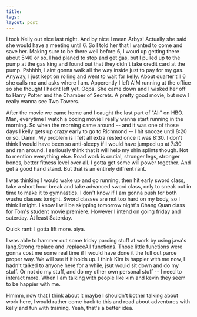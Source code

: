 ```yaml
---
title: 
tags: 
layout: post
---
```

I took Kelly out nice last night.  And by nice I mean Arbys!  Actually she said she would have a meeting until 6. So I told her that I wanted to come and save her.  Making sure to be there well before 6, I woud up getting there about 5:40 or so.  I had planed to stop and get gas, but I pulled up to the pump at the gas king and found out that they didn't take credit card at the pump.  Pshhhh, I aint gonna walk all the way inside just to pay for my gas.  Anyway, I just kept on rolling and went to wait for kelly.  About quarter till 6 she calls me and asks where I am.  Apperently I left AIM running at the office so she thought I hadnt left yet.  Oops.  She came down and I wisked her off to Harry Potter and the Chamber of Secrets.  A pretty good movie, but now I really wanna see Two Towers.  



After the movie we came home and I caught the last part of "Ali" on HBO.  Man, everytime I watch a boxing movie I really wanna start running in the morning.  So when the morning came around -- and it was one of those days I kelly gets up crazy early to go to Richmond -- I hit snooze until 8:20 or so.  Damn.  My problem is I felt all extra rested once it was 8:30.  I don't think I would have been so anti-sleepy if I would have jumped up at 7:30 and ran around.  I seriously think that it will help my shin splints though.  Not to mention everything else.  Road work is crutial, stronger legs, stronger bones, better fitness level over all.  I gotta get some will power together.  And get a good hand stand.  But that is an entirely diffrent rant.



I was thinking I would wake up and go running, then hit early sword class, take a short hour break and take advanced sword class, only to sneak out in time to make it to gymnastics.  I don't know if I am gonna push for both wushu classes tonight.  Sword classes are not too hard on my body, so I think I might.  I know I will be skipping tomorrow night's Chang Quan class for Tom's student movie premiere.  However I intend on going friday and saterday.  At least Saterday.  



Quick rant: I gotta lift more.  aiya.  



I was able to hammer out some tricky parcing stuff at work by using java's lang.Strong.replace and .replaceAll functions.  Those little functions were gonna cost me some real time if I would have done it the full out parce proper way.  We will see if it holds up.  I think Kim is happier with me now, I hadn't talked to anyone here for a while, jsut would sit down and do my stuff. Or not do my stuff, and do my other own personal stuff -- I need to interact more.  When I am talking with people like kim and kevin they seem to be happier with me.  



Hmmm, now that I think about it maybe I shouldn't bother talking about work here, I would rather come back to this and read about adventures with kelly and fun with training.  Yeah, that's a better idea.
